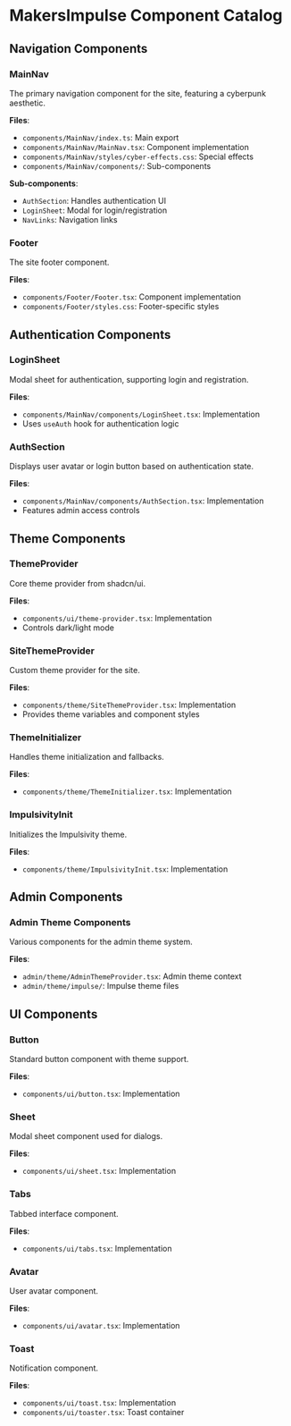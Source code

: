
# MakersImpulse Component Catalog

## Navigation Components

### MainNav
The primary navigation component for the site, featuring a cyberpunk aesthetic.

**Files**:
- `components/MainNav/index.ts`: Main export
- `components/MainNav/MainNav.tsx`: Component implementation
- `components/MainNav/styles/cyber-effects.css`: Special effects
- `components/MainNav/components/`: Sub-components

**Sub-components**:
- `AuthSection`: Handles authentication UI
- `LoginSheet`: Modal for login/registration
- `NavLinks`: Navigation links

### Footer
The site footer component.

**Files**:
- `components/Footer/Footer.tsx`: Component implementation
- `components/Footer/styles.css`: Footer-specific styles

## Authentication Components

### LoginSheet
Modal sheet for authentication, supporting login and registration.

**Files**:
- `components/MainNav/components/LoginSheet.tsx`: Implementation
- Uses `useAuth` hook for authentication logic

### AuthSection
Displays user avatar or login button based on authentication state.

**Files**:
- `components/MainNav/components/AuthSection.tsx`: Implementation
- Features admin access controls

## Theme Components

### ThemeProvider
Core theme provider from shadcn/ui.

**Files**:
- `components/ui/theme-provider.tsx`: Implementation
- Controls dark/light mode

### SiteThemeProvider
Custom theme provider for the site.

**Files**:
- `components/theme/SiteThemeProvider.tsx`: Implementation
- Provides theme variables and component styles

### ThemeInitializer
Handles theme initialization and fallbacks.

**Files**:
- `components/theme/ThemeInitializer.tsx`: Implementation

### ImpulsivityInit
Initializes the Impulsivity theme.

**Files**:
- `components/theme/ImpulsivityInit.tsx`: Implementation

## Admin Components

### Admin Theme Components
Various components for the admin theme system.

**Files**:
- `admin/theme/AdminThemeProvider.tsx`: Admin theme context
- `admin/theme/impulse/`: Impulse theme files

## UI Components

### Button
Standard button component with theme support.

**Files**:
- `components/ui/button.tsx`: Implementation

### Sheet
Modal sheet component used for dialogs.

**Files**:
- `components/ui/sheet.tsx`: Implementation

### Tabs
Tabbed interface component.

**Files**:
- `components/ui/tabs.tsx`: Implementation

### Avatar
User avatar component.

**Files**:
- `components/ui/avatar.tsx`: Implementation

### Toast
Notification component.

**Files**:
- `components/ui/toast.tsx`: Implementation
- `components/ui/toaster.tsx`: Toast container
